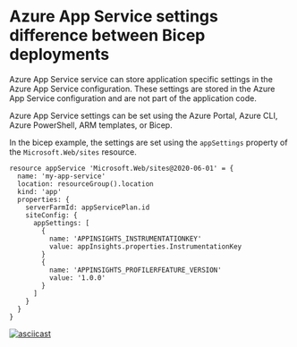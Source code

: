 # Azure App Service settings difference between Bicep deployments

Azure App Service service can store application specific settings in the Azure App Service configuration. These settings are stored in the Azure App Service configuration and are not part of the application code.

Azure App Service settings can be set using the Azure Portal, Azure CLI, Azure PowerShell, ARM templates, or Bicep.

In the bicep example, the settings are set using the `appSettings` property of the `Microsoft.Web/sites` resource.

```bicep
resource appService 'Microsoft.Web/sites@2020-06-01' = {
  name: 'my-app-service'
  location: resourceGroup().location
  kind: 'app'
  properties: {
    serverFarmId: appServicePlan.id
    siteConfig: {
      appSettings: [
        {
          name: 'APPINSIGHTS_INSTRUMENTATIONKEY'
          value: appInsights.properties.InstrumentationKey
        }
        {
          name: 'APPINSIGHTS_PROFILERFEATURE_VERSION'
          value: '1.0.0'
        }
      ]
    }
  }
}
```

[![asciicast](https://asciinema.org/a/549280.png)](https://asciinema.org/a/549280)
